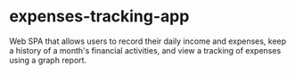 # expenses-tracking-app
Web SPA that allows users to record their daily income and expenses, keep a history of a month's financial activities, and view a tracking of expenses using a graph report.

